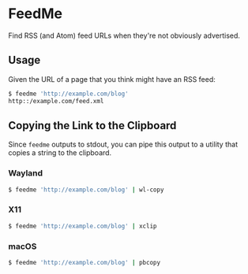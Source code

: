 # FeedMe

Find RSS (and Atom) feed URLs when they're not obviously advertised.

## Usage

Given the URL of a page that you think might have an RSS feed:

```sh
$ feedme 'http://example.com/blog'
http::/example.com/feed.xml
```

## Copying the Link to the Clipboard

Since `feedme` outputs to stdout, you can pipe this output to a utility that
copies a string to the clipboard. 

### Wayland

```sh
$ feedme 'http://example.com/blog' | wl-copy
```

### X11

```sh
$ feedme 'http://example.com/blog' | xclip
``` 

### macOS

```sh
$ feedme 'http://example.com/blog' | pbcopy
``` 
